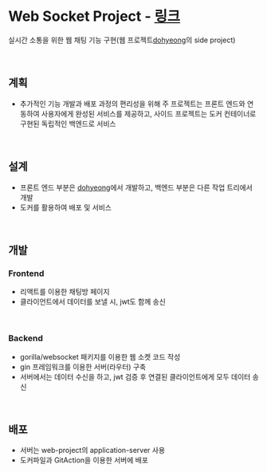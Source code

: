 # Web Socket Project - [링크](http://175.45.205.116/chat)

실시간 소통을 위한 웹 채팅 기능 구현(웹 프로젝트[dohyeong](https://github.com/Jaeun-Choi98/dohyeong?tab=readme-ov-file)의 side project)

<br>

## 계획

- 추가적인 기능 개발과 배포 과정의 편리성을 위해 주 프로젝트는 프론트 엔드와 연동하여 사용자에게 완성된 서비스를 제공하고, 사이드 프로젝트는 도커 컨테이너로 구현된 독립적인 백엔드로 서비스

<br>

## 설계

- 프론트 엔드 부분은 [dohyeong](https://github.com/Jaeun-Choi98/dohyeong?tab=readme-ov-file)에서 개발하고, 백엔드 부분은 다른 작업 트리에서 개발
- 도커를 활용하여 배포 및 서비스

<br>

## 개발

### Frontend

- 리액트를 이용한 채팅방 페이지
- 클라이언트에서 데이터를 보낼 시, jwt도 함께 송신

<br>

### Backend

- gorilla/websocket 패키지를 이용한 웹 소켓 코드 작성
- gin 프레임워크를 이용한 서버(라우터) 구축
- 서버에서는 데이터 수신을 하고, jwt 검증 후 연결된 클라이언트에게 모두 데이터 송신

<br>

## 배포

- 서버는 web-project의 application-server 사용
- 도커파일과 GitAction을 이용한 서버에 배포
